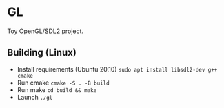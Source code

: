 # GL

Toy OpenGL/SDL2 project.

## Building (Linux)

- Install requirements (Ubuntu 20.10) `sudo apt install libsdl2-dev g++ cmake`
- Run cmake `cmake -S . -B build`
- Run make `cd build && make`
- Launch `./gl`
